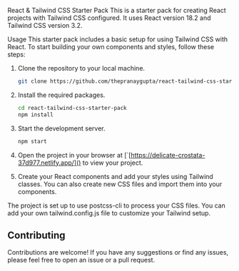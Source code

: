 React & Tailwind CSS Starter Pack
This is a starter pack for creating React projects with Tailwind CSS configured. It uses React version 18.2 and Tailwind CSS version 3.2.

Usage
This starter pack includes a basic setup for using Tailwind CSS with React. To start building your own components and styles, follow these steps:

1. Clone the repository to your local machine.
    ```sh
    git clone https://github.com/thepranaygupta/react-tailwind-css-starter-pack.git
    ```

1. Install the required packages.
    ```sh
    cd react-tailwind-css-starter-pack
    npm install
    ```

1. Start the development server.
    ```sh
    npm start
    ```
1. Open the project in your browser at [`[https://delicate-crostata-37d977.netlify.app/]() to view your project.
1. Create your React components and add your styles using Tailwind classes. You can also create new CSS files and import them into your components.

The project is set up to use postcss-cli to process your CSS files.
 You can add your own tailwind.config.js file to customize your Tailwind setup.

## Contributing

Contributions are welcome! If you have any suggestions or find any issues, please feel free to open an issue or a pull request.
